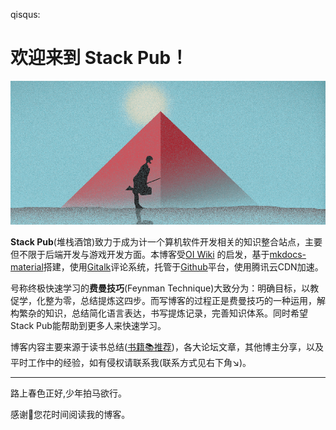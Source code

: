 qisqus:

# 欢迎来到 **Stack Pub**！
[![stack_pub](image/stack_pub.png)](https://opfanswyx.top)

**Stack Pub**(堆栈酒馆)致力于成为计一个算机软件开发相关的知识整合站点，主要但不限于后端开发与游戏开发方面。本博客受[OI Wiki](https://oi-wiki.org/) 的启发，基于[mkdocs-material](kit/mkdocs/)搭建，使用[Gitalk](https://gitalk.github.io/)评论系统，托管于[Github](https://github.com/opfanswyx/StackPub)平台，使用腾讯云CDN加速。

号称终极快速学习的**费曼技巧**(Feynman Technique)大致分为：明确目标，以教促学，化整为零，总结提炼这四步。而写博客的过程正是费曼技巧的一种运用，解构繁杂的知识，总结简化语言表达，书写提炼记录，完善知识体系。同时希望Stack Pub能帮助到更多人来快速学习。

博客内容主要来源于读书总结([书籍📚推荐](index/book.md))，各大论坛文章，其他博主分享，以及平时工作中的经验，如有侵权请联系我(联系方式见右下角↘)。




--- 
路上春色正好,少年拍马欲行。

感谢🙏您花时间阅读我的博客。
